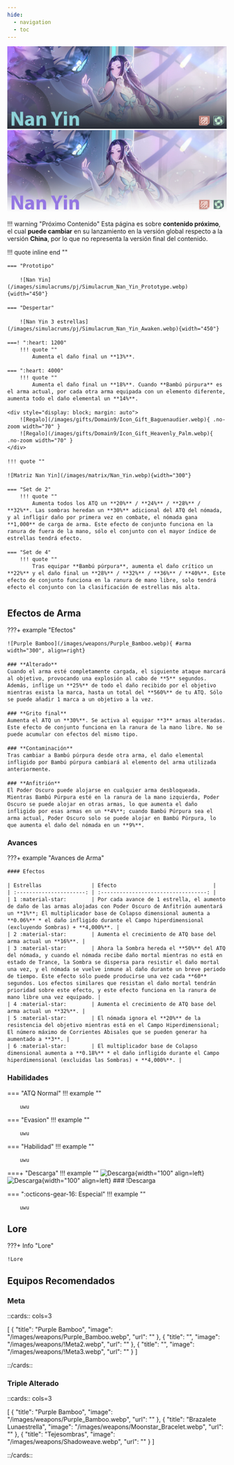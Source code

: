 ```yaml
---
hide:
  - navigation
  - toc
---
```


![Nan Yin](/images/covers/Cover_Nan_Yin.png#only-dark)
![Nan Yin](/images/covers/Cover_Nan_Yin_Light.png#only-light)

!!! warning "Próximo Contenido"
    Esta página es sobre **contenido próximo**, el cual **puede cambiar** en su lanzamiento en la versión global respecto a la versión **China**, por lo que no representa la versión final del contenido.

!!! quote inline end ""
        
    === "Prototipo"

        ![Nan Yin](/images/simulacrums/pj/Simulacrum_Nan_Yin_Prototype.webp){width="450"}

    === "Despertar"
      
        ![Nan Yin 3 estrellas](/images/simulacrums/pj/Simulacrum_Nan_Yin_Awaken.webp){width="450"}

    ===! ":heart: 1200"
        !!! quote ""
            Aumenta el daño final un **13%**.

    === ":heart: 4000"
        !!! quote ""
            Aumenta el daño final un **18%**. Cuando **Bambú púrpura** es el arma actual, por cada otra arma equipada con un elemento diferente, aumenta todo el daño elemental un **14%**.
    
    <div style="display: block; margin: auto">
        ![Regalo](/images/gifts/Domain9/Icon_Gift_Baguenaudier.webp){ .no-zoom width="70" }
        ![Regalo](/images/gifts/Domain9/Icon_Gift_Heavenly_Palm.webp){ .no-zoom width="70" }
    </div>

    !!! quote ""

    ![Matriz Nan Yin](/images/matrix/Nan_Yin.webp){width="300"}

    === "Set de 2"
        !!! quote ""
            Aumenta todos los ATQ un **20%** / **24%** / **28%** / **32%**. Las sombras heredan un **30%** adicional del ATQ del nómada, y al infligir daño por primera vez en combate, el nómada gana **1,000** de carga de arma. Este efecto de conjunto funciona en la ranura de fuera de la mano, sólo el conjunto con el mayor índice de estrellas tendrá efecto.

    === "Set de 4"
        !!! quote ""
            Tras equipar **Bambú púrpura**, aumenta el daño crítico un **22%** y el daño final un **28%** / **32%** / **36%** / **40%**. Este efecto de conjunto funciona en la ranura de mano libre, solo tendrá efecto el conjunto con la clasificación de estrellas más alta.   

#

## Efectos de Arma

???+ example "Efectos"

    ![Purple Bamboo](/images/weapons/Purple_Bamboo.webp){ #arma width="300", align=right}

    ### **Alterado**
    Cuando el arma esté completamente cargada, el siguiente ataque marcará al objetivo, provocando una explosión al cabo de **5** segundos. Además, inflige un **25%** de todo el daño recibido por el objetivo mientras exista la marca, hasta un total del **560%** de tu ATQ. Sólo se puede añadir 1 marca a un objetivo a la vez.

    ### **Grito final**
    Aumenta el ATQ un **30%**. Se activa al equipar **3** armas alteradas. Este efecto de conjunto funciona en la ranura de la mano libre. No se puede acumular con efectos del mismo tipo.

    ### **Contaminación**
    Tras cambiar a Bambú púrpura desde otra arma, el daño elemental infligido por Bambú púrpura cambiará al elemento del arma utilizada anteriormente.

    ### **Anfitrión**
    El Poder Oscuro puede alojarse en cualquier arma desbloqueada. Mientras Bambú Púrpura esté en la ranura de la mano izquierda, Poder Oscuro se puede alojar en otras armas, lo que aumenta el daño infligido por esas armas en un **4%**; cuando Bambú Púrpura sea el arma actual, Poder Oscuro solo se puede alojar en Bambú Púrpura, lo que aumenta el daño del nómada en un **9%**.

### Avances

???+ example "Avances de Arma"

    #### Efectos

    | Estrellas                | Efecto                               |
    | :----------------------: | :----------------------------------: |
    | 1 :material-star:        | Por cada avance de 1 estrella, el aumento de daño de las armas alojadas con Poder Oscuro de Anfitrión aumentará un **1%**; El multiplicador base de Colapso dimensional aumenta a **0.06%** * el daño infligido durante el Campo hiperdimensional (excluyendo Sombras) + **4,000%**. |
    | 2 :material-star:        | Aumenta el crecimiento de ATQ base del arma actual un **16%**. |
    | 3 :material-star:        | Ahora la Sombra hereda el **50%** del ATQ del nómada, y cuando el nómada recibe daño mortal mientras no está en estado de Trance, la Sombra se dispersa para resistir el daño mortal una vez, y el nómada se vuelve inmune al daño durante un breve periodo de tiempo. Este efecto sólo puede producirse una vez cada **60** segundos. Los efectos similares que resistan el daño mortal tendrán prioridad sobre este efecto, y este efecto funciona en la ranura de mano libre una vez equipado. |
    | 4 :material-star:        | Aumenta el crecimiento de ATQ base del arma actual un **32%**. |
    | 5 :material-star:        | El nómada ignora el **20%** de la resistencia del objetivo mientras está en el Campo Hiperdimensional; El número máximo de Corrientes Abisales que se pueden generar ha aumentado a **3**. |
    | 6 :material-star:        | El multiplicador base de Colapso dimensional aumenta a **0.18%** * el daño infligido durante el Campo hiperdimensional (excluidas las Sombras) + **4,000%**. |

### Habilidades

=== "ATQ Normal"
    !!! example ""

        uwu

=== "Evasion"
    !!! example ""

        uwu

=== "Habilidad"
    !!! example ""

        uwu

===+ "Descarga"
    !!! example ""
        ![Descarga](/images/weapons/skills/Nan_Yin/discharge.webp#only-dark){width="100" align=left}
        ![Descarga](/images/weapons/skills/Nan_Yin/discharge_light.png#only-light){width="100" align=left}
        ### !Descarga

=== ":octicons-gear-16: Especial"
    !!! example ""

        uwu

## **Lore**

???+ Info "Lore"

    !Lore

## **Equipos Recomendados**

### Meta

::cards:: cols=3

[
 {
      "title": "Purple Bamboo",
      "image": "/images/weapons/Purple_Bamboo.webp",
      "url": ""
    },
    {
      "title": "",
      "image": "/images/weapons/!Meta2.webp",
      "url": ""
    }, 
    {
      "title": "",
      "image": "/images/weapons/!Meta3.webp",
      "url": ""
    }
]

::/cards::

### Triple Alterado

::cards:: cols=3

[
 {
      "title": "Purple Bamboo",
      "image": "/images/weapons/Purple_Bamboo.webp",
      "url": ""
    },
    {
      "title": "Brazalete Lunaestrella",
      "image": "/images/weapons/Moonstar_Bracelet.webp",
      "url": ""
    },
    {
      "title": "Tejesombras",
      "image": "/images/weapons/Shadoweave.webp",
      "url": ""
    }
]

::/cards::

<!-- ## **PV**

<iframe style="display: block; margin: auto" width="1080" height="608" src="!PVvideo" title="YouTube video player" frameborder="0" allow="accelerometer; autoplay; clipboard-write; encrypted-media; gyroscope; picture-in-picture; web-share" allowfullscreen></iframe> -->